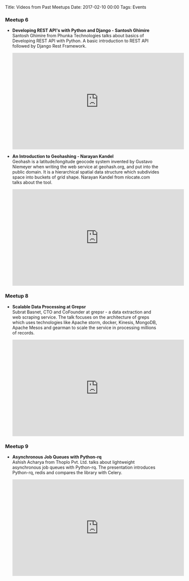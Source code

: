Title: Videos from Past Meetups
Date: 2017-02-10 00:00
Tags: Events

### Meetup 6
- **Developing REST API's with Python and Django - Santosh Ghimire**  
	Santosh Ghimire from Phunka Technologies talks about basics of Developing REST API with Python. A basic introduction to REST API followed by Django Rest Framework.	
	<p align="center"><iframe width="560" height="315" src="https://www.youtube.com/embed/E52cusy8AZg" frameborder="0" allowfullscreen></iframe></p>

- **An Introduction to Geohashing - Narayan Kandel**  
	Geohash is a latitude/longitude geocode system invented by Gustavo Niemeyer when writing the web service at geohash.org, and put into the public domain. It is a hierarchical spatial data structure which subdivides space into buckets of grid shape. Narayan Kandel from nlocate.com talks about the tool.
	<p align="center"><iframe width="560" height="315" src="https://www.youtube.com/embed/gVyVPaNoHwA" frameborder="0" allowfullscreen></iframe></p>


### Meetup 8
- **Scalable Data Processing at Grepsr**  
	Subrat Basnet, CTO and CoFounder at grepsr - a data extraction and web scraping service. The talk focuses on the architecture of greps which uses technologies like Apache storm, docker, Kinesis, MongoDB, Apache Mesos and gearman to scale the service in processing millions of records.
	
	<p align="center"><iframe width="560" height="315" src="https://www.youtube.com/embed/2qc9gkjtzS8" frameborder="0" allowfullscreen></iframe></p>

### Meetup 9
- **Asynchronous Job Queues with Python-rq**  
	Ashish Acharya from Thoplo Pvt. Ltd. talks about lightweight asynchronous job queues with Python-rq. The presentation introduces Python-rq, redis and compares the library with Celery.
	<p align="center"><iframe width="560" height="315" src="https://www.youtube.com/embed/-WGMgFcnolw" frameborder="0" allowfullscreen></iframe></p>
